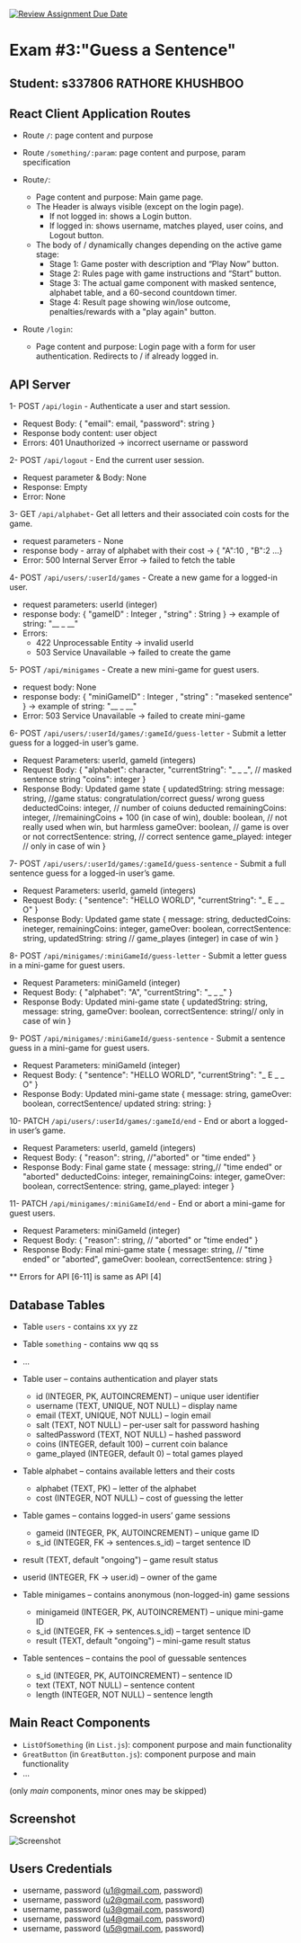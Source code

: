 [![Review Assignment Due Date](https://classroom.github.com/assets/deadline-readme-button-22041afd0340ce965d47ae6ef1cefeee28c7c493a6346c4f15d667ab976d596c.svg)](https://classroom.github.com/a/9bh6fYH1)
# Exam #3:"Guess a Sentence"
## Student: s337806 RATHORE KHUSHBOO 

## React Client Application Routes

- Route `/`: page content and purpose
- Route `/something/:param`: page content and purpose, param specification

- Route`/`: 
  - Page content and purpose: Main game page.
   - The Header is always visible (except on the login page).
     - If not logged in: shows a Login button.
     - If logged in: shows username, matches played, user coins, and Logout button.
   - The body of / dynamically changes depending on the active game stage:
     - Stage 1: Game poster with description and “Play Now” button.
     - Stage 2: Rules page with game instructions and “Start” button.
     - Stage 3: The actual game component with masked sentence, alphabet table, and a 60-second countdown timer.
     - Stage 4: Result page showing win/lose outcome, penalties/rewards with a "play again" button.

- Route `/login`: 
  - Page content and purpose: Login page with a form for user authentication. Redirects to / if already logged in.

## API Server

1- POST `/api/login` - Authenticate a user and start session.
  - Request Body:
      {
      "email": email,
      "password": string
      }
  - Response body content: user object
  - Errors: 401 Unauthorized → incorrect username or password

2- POST `/api/logout` - End the current user session.
  - Request parameter & Body: None
  - Response: Empty  
  - Error: None    

3- GET `/api/alphabet`- Get all letters and their associated coin costs for the game.
  - request parameters - None
  - response body - array of alphabet with their cost -> { "A":10 , "B":2 ...}
  - Error: 500 Internal Server Error → failed to fetch the table

4- POST `/api/users/:userId/games` - Create a new game for a logged-in user.
  - request parameters: userId (integer)
  - response body: { "gameID" : Integer , "string" : String }  -> example of string: "__ _ __"
  - Errors:
      - 422 Unprocessable Entity → invalid userId
      - 503 Service Unavailable → failed to create the game

5- POST `/api/minigames` - Create a new mini-game for guest users.
  - request body: None
  - response body: { "miniGameID" : Integer , "string" : "maseked sentence" }  -> example of string: "__ _ __"
  - Error: 503 Service Unavailable → failed to create mini-game

6- POST `/api/users/:userId/games/:gameId/guess-letter` - Submit a letter guess for a logged-in user’s game.
  - Request Parameters: userId, gameId (integers)
  - Request Body:
      {
        "alphabet": character,
        "currentString": "_ _ _", // masked sentence string
        "coins": integer
      }
  - Response Body: Updated game state
      {
        updatedString: string
        message: string,  //game status: congratulation/correct guess/ wrong guess
        deductedCoins: integer,   // number of coiuns deducted
        remainingCoins: integer, //remainingCoins + 100 (in case of win),
        double: boolean, // not really used when win, but harmless
        gameOver: boolean, // game is over or not
        correctSentence: string, // correct sentence
        game_played: integer // only in case of win 
      }

7- POST `/api/users/:userId/games/:gameId/guess-sentence` - Submit a full sentence guess for a logged-in user’s game.
  - Request Parameters: userId, gameId (integers)
  - Request Body:
    {
      "sentence": "HELLO WORLD",
      "currentString": "_ E _ _ O"
    }
  - Response Body: Updated game state
    {
      message: string,
      deductedCoins: ineteger,
      remainingCoins: integer,
      gameOver: boolean,
      correctSentence: string,
      updatedString: string  // game_playes (integer) in case of win
    }

8- POST `/api/minigames/:miniGameId/guess-letter` -  Submit a letter guess in a mini-game for guest users.
  - Request Parameters: miniGameId (integer)
  - Request Body:
    {
      "alphabet": "A",
      "currentString": "_ _ _"
    }
  - Response Body: Updated mini-game state
    {
      updatedString: string,
      message: string,
      gameOver: boolean,
      correctSentence: string// only in case of win
    }

9- POST `/api/minigames/:miniGameId/guess-sentence` - Submit a sentence guess in a mini-game for guest users.
  - Request Parameters: miniGameId (integer)
  - Request Body:
    {
      "sentence": "HELLO WORLD",
      "currentString": "_ E _ _ O"
    }
  - Response Body: Updated mini-game state
    {
      message: string,
      gameOver: boolean,
      correctSentence/ updated string: string: 
    }

10- PATCH `/api/users/:userId/games/:gameId/end` - End or abort a logged-in user’s game.
  - Request Parameters: userId, gameId (integers)
  - Request Body:
    {
      "reason": string, //"aborted" or "time ended"
    }
  - Response Body: Final game state
    {
      message: string,// "time ended" or "aborted"
      deductedCoins: integer,
      remainingCoins: integer,
      gameOver: boolean,
      correctSentence: string, 
      game_played: integer
    }

11- PATCH `/api/minigames/:miniGameId/end` - End or abort a mini-game for guest users.
  - Request Parameters: miniGameId (integer)
  - Request Body:
    {
      "reason": string, // "aborted" or "time ended"
    }
  - Response Body: Final mini-game state
    {
      message: string, // "time ended"  or "aborted",
      gameOver: boolean,
      correctSentence: string
    }

** Errors for API [6-11] is same as API [4]

## Database Tables

- Table `users` - contains xx yy zz
- Table `something` - contains ww qq ss
- ...

- Table user – contains authentication and player stats
  - id (INTEGER, PK, AUTOINCREMENT) – unique user identifier
  - username (TEXT, UNIQUE, NOT NULL) – display name
  - email (TEXT, UNIQUE, NOT NULL) – login email
  - salt (TEXT, NOT NULL) – per-user salt for password hashing
  - saltedPassword (TEXT, NOT NULL) – hashed password
  - coins (INTEGER, default 100) – current coin balance
  - game_played (INTEGER, default 0) – total games played

- Table alphabet – contains available letters and their costs
  - alphabet (TEXT, PK) – letter of the alphabet
  - cost (INTEGER, NOT NULL) – cost of guessing the letter

- Table games – contains logged-in users’ game sessions
  - gameid (INTEGER, PK, AUTOINCREMENT) – unique game ID
  - s_id (INTEGER, FK → sentences.s_id) – target sentence ID
 - result (TEXT, default "ongoing") – game result status
  - userid (INTEGER, FK → user.id) – owner of the game

- Table minigames – contains anonymous (non-logged-in) game sessions
  - minigameid (INTEGER, PK, AUTOINCREMENT) – unique mini-game ID
  - s_id (INTEGER, FK → sentences.s_id) – target sentence ID
  - result (TEXT, default "ongoing") – mini-game result status

- Table sentences – contains the pool of guessable sentences
  - s_id (INTEGER, PK, AUTOINCREMENT) – sentence ID
  - text (TEXT, NOT NULL) – sentence content
  - length (INTEGER, NOT NULL) – sentence length


## Main React Components

- `ListOfSomething` (in `List.js`): component purpose and main functionality
- `GreatButton` (in `GreatButton.js`): component purpose and main functionality
- ...

(only _main_ components, minor ones may be skipped)

## Screenshot

![Screenshot](./img/screenshot.jpg)

## Users Credentials

- username, password (u1@gmail.com, password)
- username, password (u2@gmail.com, password)
- username, password (u3@gmail.com, password)
- username, password (u4@gmail.com, password)
- username, password (u5@gmail.com, password)

